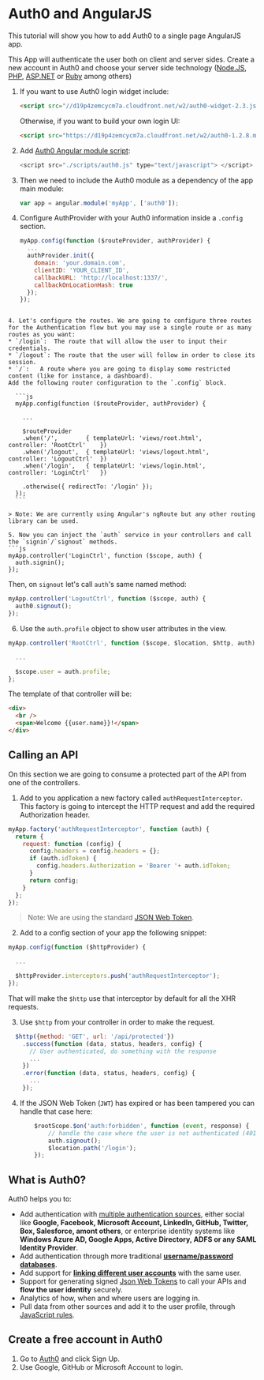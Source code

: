 # Auth0 and AngularJS

This tutorial will show you how to add Auth0 to a single page AngularJS app.

This App will authenticate the user both on client and server sides. Create a new account in Auth0 and choose your server side technology ([Node.JS](https://docs.auth0.com/nodeapi-tutorial), [PHP](https://docs.auth0.com/phpapi-tutorial), [ASP.NET](https://docs.auth0.com/aspnetwebapi-tutorial) or [Ruby](https://docs.auth0.com/rubyapi-tutorial) among others)

1. If you want to use Auth0 login widget include:
    ```html
    <script src="//d19p4zemcycm7a.cloudfront.net/w2/auth0-widget-2.3.js" type="text/javascript"> </script>
    ```

    Otherwise, if you want to build your own login UI:
    ```html
    <script src="https://d19p4zemcycm7a.cloudfront.net/w2/auth0-1.2.8.min.js"></script>
    ```
    
2.  Add [Auth0 Angular module script](/app/scripts/auth0.js):
    ```js
    <script src="./scripts/auth0.js" type="text/javascript"> </script>
    ```

2. Then we need to include the Auth0 module as a dependency of the app main module:
    ```js
    var app = angular.module('myApp', ['auth0']);
    ```

3. Configure AuthProvider with your Auth0 information inside a `.config` section.
    ```js
    myApp.config(function ($routeProvider, authProvider) {
      ...
      authProvider.init({
        domain: 'your.domain.com',
        clientID: 'YOUR_CLIENT_ID',
        callbackURL: 'http://localhost:1337/',
        callbackOnLocationHash: true
      });
    });
  ```

4. Let's configure the routes. We are going to configure three routes for the Authentication flow but you may use a single route or as many routes as you want:
 * `/login`:  The route that will allow the user to input their credentials.
 * `/logout`: The route that the user will follow in order to close its session.
 * `/`:   A route where you are going to display some restricted content (like for instance, a dashboard).
Add the following router configuration to the `.config` block.  

    ```js
    myApp.config(function ($routeProvider, authProvider) {
    
      ...
    
      $routeProvider
      .when('/',        { templateUrl: 'views/root.html',     controller: 'RootCtrl'    })
      .when('/logout',  { templateUrl: 'views/logout.html',   controller: 'LogoutCtrl'  })
      .when('/login',   { templateUrl: 'views/login.html',    controller: 'LoginCtrl'   })
    
      .otherwise({ redirectTo: '/login' });
    });
    ```

  > Note: We are currently using Angular's ngRoute but any other routing library can be used.

5. Now you can inject the `auth` service in your controllers and call the `signin`/`signout` methods. 
  ```js
  myApp.controller('LoginCtrl', function ($scope, auth) {
    auth.signin();
  });
  ```

  Then, on `signout` let's call `auth`'s same named method:

  ```js
  myApp.controller('LogoutCtrl', function ($scope, auth) {
    auth0.signout();
  });
  ```

6. Use the `auth.profile` object to show user attributes in the view.
  ```js
  myApp.controller('RootCtrl', function ($scope, $location, $http, auth) {

    ...

    $scope.user = auth.profile;
  };
  ```
  The template of that controller will be:
  ```html
  <div>
    <br />
    <span>Welcome {{user.name}}!</span>
  </div>
  ```

## Calling an API
On this section we are going to consume a protected part of the API from one of the controllers.

1. Add to you application a new factory called `authRequestInterceptor`. This factory is going to intercept the HTTP request and add the required Authorization header.
    
  ```js
  myApp.factory('authRequestInterceptor', function (auth) {
    return {
      request: function (config) {
        config.headers = config.headers = {};
        if (auth.idToken) {
          config.headers.Authorization = 'Bearer '+ auth.idToken;
        }
        return config;
      }
    };
  });
  ```
  > Note: We are using the standard [JSON Web Token](http://tools.ietf.org/html/draft-jones-json-web-token).

2. Add to a config section of your app the following snippet:
  ```js
  myApp.config(function ($httpProvider) {
  
    ...
  
    $httpProvider.interceptors.push('authRequestInterceptor');
  });
  ```
That will make the `$http` use that interceptor by default for all the XHR requests.

3. Use `$http` from your controller in order to make the request.
  ```js
    $http({method: 'GET', url: '/api/protected'})
      .success(function (data, status, headers, config) {
        // User authenticated, do something with the response
        ...
      })
      .error(function (data, status, headers, config) {
        ...
      });
  ```

4. If the JSON Web Token (`JWT`) has expired or has been tampered you can handle that case here:

    ```js
        $rootScope.$on('auth:forbidden', function (event, response) {
            // handle the case where the user is not authenticated (401 status code)
            auth.signout();
            $location.path('/login');        
        });
    ```
    

## What is Auth0?

Auth0 helps you to:

* Add authentication with [multiple authentication sources](https://docs.auth0.com/identityproviders), either social like **Google, Facebook, Microsoft Account, LinkedIn, GitHub, Twitter, Box, Salesforce, amont others**, or enterprise identity systems like **Windows Azure AD, Google Apps, Active Directory, ADFS or any SAML Identity Provider**. 
* Add authentication through more traditional **[username/password databases](https://docs.auth0.com/mysql-connection-tutorial)**.
* Add support for **[linking different user accounts](https://docs.auth0.com/link-accounts)** with the same user.
* Support for generating signed [Json Web Tokens](https://docs.auth0.com/jwt) to call your APIs and **flow the user identity** securely.
* Analytics of how, when and where users are logging in.
* Pull data from other sources and add it to the user profile, through [JavaScript rules](https://docs.auth0.com/rules).

## Create a free account in Auth0

1. Go to [Auth0](http://developers.auth0.com) and click Sign Up.
2. Use Google, GitHub or Microsoft Account to login.
